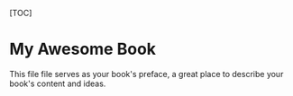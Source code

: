 [TOC]

# My Awesome Book

This file file serves as your book's preface, a great place to describe your book's content and ideas.
